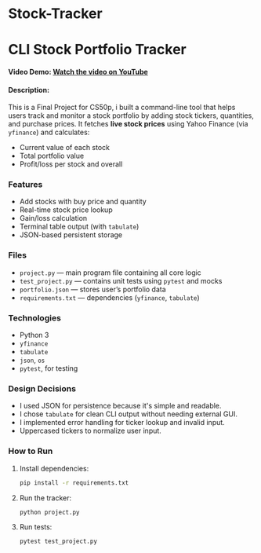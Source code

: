 # Stock-Tracker

# CLI Stock Portfolio Tracker

#### Video Demo: [Watch the video on YouTube](https://youtu.be/YOfrgxBejiY)
#### Description:
This is a Final Project for CS50p, i built a command-line tool that helps users track and monitor a stock portfolio by adding stock tickers, quantities, and purchase prices. It fetches **live stock prices** using Yahoo Finance (via `yfinance`) and calculates:

- Current value of each stock
- Total portfolio value
- Profit/loss per stock and overall

### Features
- Add stocks with buy price and quantity
- Real-time stock price lookup
- Gain/loss calculation
- Terminal table output (with `tabulate`)
- JSON-based persistent storage

### Files
- `project.py` — main program file containing all core logic
- `test_project.py` — contains unit tests using `pytest` and mocks
- `portfolio.json` — stores user’s portfolio data
- `requirements.txt` — dependencies (`yfinance`, `tabulate`)

### Technologies
- Python 3
- `yfinance`
- `tabulate`
- `json`, `os`
- `pytest`, for testing

### Design Decisions
- I used JSON for persistence because it's simple and readable.
- I chose `tabulate` for clean CLI output without needing external GUI.
- I implemented error handling for ticker lookup and invalid input.
- Uppercased tickers to normalize user input.

### How to Run
1. Install dependencies:

    ```bash
    pip install -r requirements.txt
    ```

2. Run the tracker:
    ```bash
    python project.py
    ```

3. Run tests:
    ```bash
    pytest test_project.py
    ```
